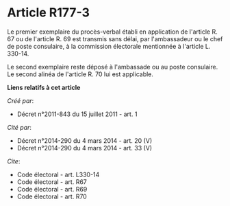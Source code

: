 # Article R177-3

Le premier exemplaire du procès-verbal établi en application de l'article R. 67 ou de l'article R. 69 est transmis sans
délai, par l'ambassadeur ou le chef de poste consulaire, à la commission électorale mentionnée à l'article L. 330-14. 

Le second exemplaire reste déposé à l'ambassade ou au poste consulaire. Le second alinéa de l'article R. 70 lui est
applicable.

**Liens relatifs à cet article**

_Créé par_:

  - Décret n°2011-843 du 15 juillet 2011 - art. 1

_Cité par_:

  - Décret n°2014-290 du 4 mars 2014 - art. 20 (V)
  - Décret n°2014-290 du 4 mars 2014 - art. 33 (V)

_Cite_:

  - Code électoral - art. L330-14
  - Code électoral - art. R67
  - Code électoral - art. R69
  - Code électoral - art. R70
